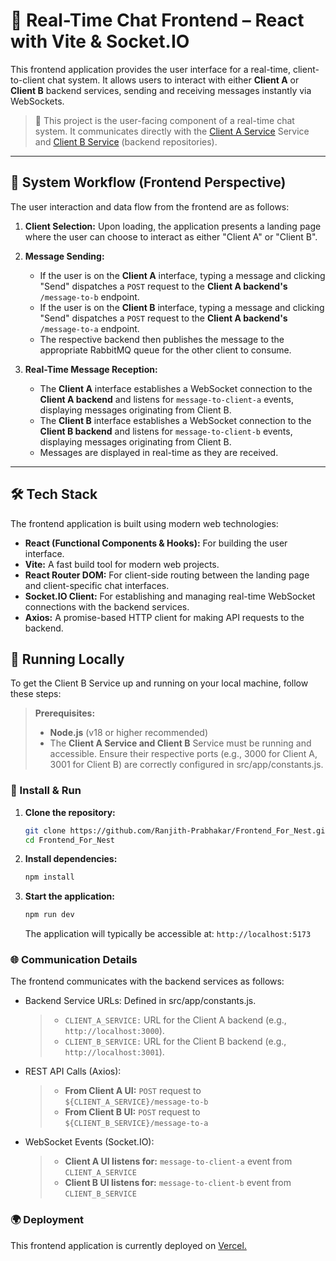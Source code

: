 # 💬 Real-Time Chat Frontend – React with Vite & Socket.IO

This frontend application provides the user interface for a real-time, client-to-client chat system. It allows users to interact with either **Client A** or **Client B** backend services, sending and receiving messages instantly via WebSockets.

> 🧠 This project is the user-facing component of a real-time chat system. It communicates directly with the [Client A Service](https://github.com/Ranjith-Prabhakar/Nest_Client_A) Service and [Client B Service](https://github.com/Ranjith-Prabhakar/Nest_Client_B) (backend repositories).

---

## 🔄 System Workflow (Frontend Perspective)

The user interaction and data flow from the frontend are as follows:

1.  **Client Selection:** Upon loading, the application presents a landing page where the user can choose to interact as either "Client A" or "Client B".
2.  **Message Sending:**

    - If the user is on the **Client A** interface, typing a message and clicking "Send" dispatches a `POST` request to the **Client A backend's** `/message-to-b` endpoint.
    - If the user is on the **Client B** interface, typing a message and clicking "Send" dispatches a `POST` request to the **Client A backend's** `/message-to-a` endpoint.
    - The respective backend then publishes the message to the appropriate RabbitMQ queue for the other client to consume.

3.  **Real-Time Message Reception:**

    - The **Client A** interface establishes a WebSocket connection to the **Client A backend** and listens for `message-to-client-a` events, displaying messages originating from Client B.
    - The **Client B** interface establishes a WebSocket connection to the **Client B backend** and listens for `message-to-client-b` events, displaying messages originating from Client B.
    - Messages are displayed in real-time as they are received.

---

## 🛠️ Tech Stack

The frontend application is built using modern web technologies:

- **React (Functional Components & Hooks):** For building the user interface.
- **Vite:** A fast build tool for modern web projects.
- **React Router DOM:** For client-side routing between the landing page and client-specific chat interfaces.
- **Socket.IO Client:** For establishing and managing real-time WebSocket connections with the backend services.
- **Axios:** A promise-based HTTP client for making API requests to the backend.

## 🚀 Running Locally

To get the Client B Service up and running on your local machine, follow these steps:

> **Prerequisites:**
>
> - **Node.js** (v18 or higher recommended)
> - The **Client A Service and Client B** Service must be running and accessible. Ensure their respective ports (e.g., 3000 for Client A, 3001 for Client B) are correctly configured in src/app/constants.js.

### 🔧 Install & Run

1.  **Clone the repository:**

    ```bash
    git clone https://github.com/Ranjith-Prabhakar/Frontend_For_Nest.git
    cd Frontend_For_Nest
    ```

2.  **Install dependencies:**

    ```bash
    npm install
    ```

3.  **Start the application:**

    ```bash
    npm run dev
    ```

    The application will typically be accessible at: `http://localhost:5173`

### 🌐 Communication Details

The frontend communicates with the backend services as follows:

- Backend Service URLs: Defined in src/app/constants.js.

  > - `CLIENT_A_SERVICE:` URL for the Client A backend (e.g.,` http://localhost:3000`).
  > - `CLIENT_B_SERVICE:` URL for the Client B backend (e.g.,` http://localhost:3001`).

- REST API Calls (Axios):

  > - **From Client A UI:** `POST` request to `${CLIENT_A_SERVICE}/message-to-b`
  > - **From Client B UI:** `POST` request to `${CLIENT_B_SERVICE}/message-to-a`

- WebSocket Events (Socket.IO):

  > - **Client A UI listens for:** `message-to-client-a` event from `CLIENT_A_SERVICE`
  > - **Client B UI listens for:** `message-to-client-b` event from `CLIENT_B_SERVICE`

### 🌍 Deployment

This frontend application is currently deployed on [Vercel.](https://frontend-for-nest.vercel.app/)
